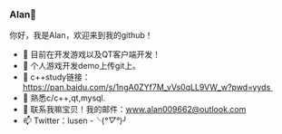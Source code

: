 ###  Alan👋
你好，我是Alan，欢迎来到我的github！

- 🔭 目前在开发游戏以及QT客户端开发！
- 🌱 个人游戏开发demo上传git上。
- 👯 c++study链接：https://pan.baidu.com/s/1ngA0ZYf7M_vVs0qLL9VW_w?pwd=yyds 
- 🤔 熟悉c/c++,qt,mysql.
- 💬 联系我嘛宝贝！我的邮件：www.alan009662@outlook.com
- 📫 Twitter：lusen
-╰(*°▽°*)╯
